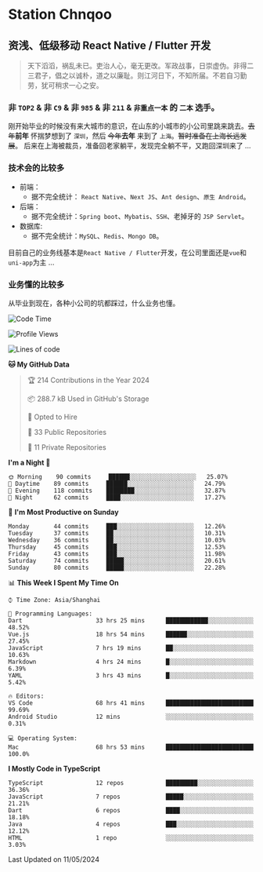 # Station Chnqoo

## 资浅、低级移动 React Native / Flutter 开发

> 天下滔滔，祸乱未已。吏治人心，毫无更改。军政战事，日崇虚伪。非得二三君子，倡之以诚朴，道之以廉耻。则江河日下，不知所届。不若自习勤劳，犹可稍求一心之安。

### 非 `TOP2` & 非 `C9` & 非 `985` & 非 `211` & `非重点一本` 的 `二本` 选手。

刚开始毕业的时候没有来大城市的意识，在山东的小城市的小公司里跳来跳去。~~去年~~**前年** 怀揣梦想到了 `深圳`，然后 ~~今年~~**去年** 来到了 `上海`。~~暂时准备在上海长远发展~~。
后来在上海被裁员，准备回老家躺平，发现完全躺不平，又跑回深圳来了 ...

### 技术会的比较多

- 前端：
  - 据不完全统计： `React Native`、`Next JS`、`Ant design`、`原生 Android`。
- 后端：
  - 据不完全统计：`Spring boot`、`Mybatis`、`SSH`、老掉牙的 `JSP Servlet`。
- 数据库:
  - 据不完全统计：`MySQL`、`Redis`、`Mongo DB`。

目前自己的业务线基本是`React Native / Flutter`开发，在公司里面还是`vue`和`uni-app`为主 ...

### 业务懂的比较多

从毕业到现在，各种小公司的坑都踩过，什么业务也懂。

<!--START_SECTION:waka-->
![Code Time](http://img.shields.io/badge/Code%20Time-5%2C122%20hrs%2011%20mins-blue)

![Profile Views](http://img.shields.io/badge/Profile%20Views-162-blue)

![Lines of code](https://img.shields.io/badge/From%20Hello%20World%20I%27ve%20Written-342%20Thousand%20lines%20of%20code-blue)

**🐱 My GitHub Data** 

> 🏆 214 Contributions in the Year 2024
 > 
> 📦 288.7 kB Used in GitHub's Storage 
 > 
> 💼 Opted to Hire
 > 
> 📜 33 Public Repositories 
 > 
> 🔑 11 Private Repositories  
 > 
**I'm a Night 🦉** 

```text
🌞 Morning    90 commits     ██████░░░░░░░░░░░░░░░░░░░   25.07% 
🌆 Daytime    89 commits     ██████░░░░░░░░░░░░░░░░░░░   24.79% 
🌃 Evening    118 commits    ████████░░░░░░░░░░░░░░░░░   32.87% 
🌙 Night      62 commits     ████░░░░░░░░░░░░░░░░░░░░░   17.27%

```
📅 **I'm Most Productive on Sunday** 

```text
Monday       44 commits     ███░░░░░░░░░░░░░░░░░░░░░░   12.26% 
Tuesday      37 commits     ██░░░░░░░░░░░░░░░░░░░░░░░   10.31% 
Wednesday    36 commits     ██░░░░░░░░░░░░░░░░░░░░░░░   10.03% 
Thursday     45 commits     ███░░░░░░░░░░░░░░░░░░░░░░   12.53% 
Friday       43 commits     ███░░░░░░░░░░░░░░░░░░░░░░   11.98% 
Saturday     74 commits     █████░░░░░░░░░░░░░░░░░░░░   20.61% 
Sunday       80 commits     █████░░░░░░░░░░░░░░░░░░░░   22.28%

```


📊 **This Week I Spent My Time On** 

```text
⌚︎ Time Zone: Asia/Shanghai

💬 Programming Languages: 
Dart                     33 hrs 25 mins      ████████████░░░░░░░░░░░░░   48.52% 
Vue.js                   18 hrs 54 mins      ██████░░░░░░░░░░░░░░░░░░░   27.45% 
JavaScript               7 hrs 19 mins       ██░░░░░░░░░░░░░░░░░░░░░░░   10.63% 
Markdown                 4 hrs 24 mins       █░░░░░░░░░░░░░░░░░░░░░░░░   6.39% 
YAML                     3 hrs 43 mins       █░░░░░░░░░░░░░░░░░░░░░░░░   5.42%

🔥 Editors: 
VS Code                  68 hrs 41 mins      █████████████████████████   99.69% 
Android Studio           12 mins             ░░░░░░░░░░░░░░░░░░░░░░░░░   0.31%

💻 Operating System: 
Mac                      68 hrs 53 mins      █████████████████████████   100.0%

```

**I Mostly Code in TypeScript** 

```text
TypeScript               12 repos            █████████░░░░░░░░░░░░░░░░   36.36% 
JavaScript               7 repos             █████░░░░░░░░░░░░░░░░░░░░   21.21% 
Dart                     6 repos             ████░░░░░░░░░░░░░░░░░░░░░   18.18% 
Java                     4 repos             ███░░░░░░░░░░░░░░░░░░░░░░   12.12% 
HTML                     1 repo              ░░░░░░░░░░░░░░░░░░░░░░░░░   3.03%

```



 Last Updated on 11/05/2024
<!--END_SECTION:waka-->

<!---
ChenqiaoStation/ChenqiaoStation is a ✨ special ✨ repository because its `README.md` (this file) appears on your GitHub profile.
You can click the Preview link to take a look at your changes.
--->
